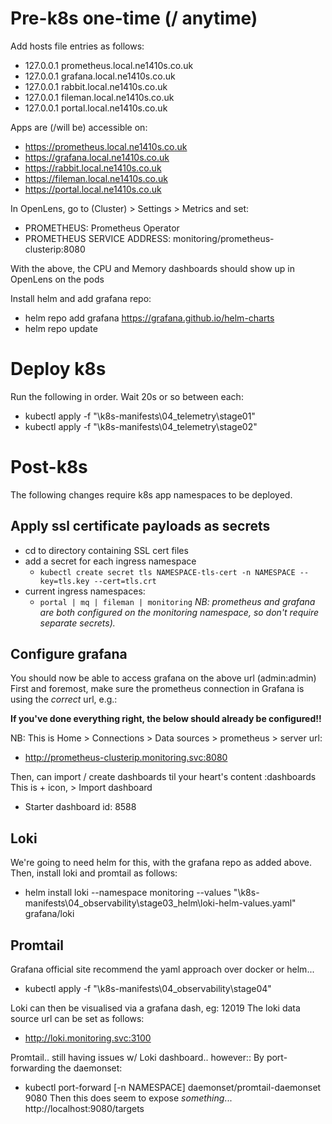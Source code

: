 # Pre-k8s one-time (/ anytime)
Add hosts file entries as follows:
  - 127.0.0.1 prometheus.local.ne1410s.co.uk
  - 127.0.0.1 grafana.local.ne1410s.co.uk
  - 127.0.0.1 rabbit.local.ne1410s.co.uk
  - 127.0.0.1 fileman.local.ne1410s.co.uk
  - 127.0.0.1 portal.local.ne1410s.co.uk

Apps are (/will be) accessible on:
  - https://prometheus.local.ne1410s.co.uk
  - https://grafana.local.ne1410s.co.uk
  - https://rabbit.local.ne1410s.co.uk
  - https://fileman.local.ne1410s.co.uk
  - https://portal.local.ne1410s.co.uk
  
In OpenLens, go to (Cluster) > Settings > Metrics and set:
  - PROMETHEUS: Prometheus Operator
  - PROMETHEUS SERVICE ADDRESS: monitoring/prometheus-clusterip:8080

With the above, the CPU and Memory dashboards should show up in OpenLens on the pods

Install helm and add grafana repo:
  - helm repo add grafana https://grafana.github.io/helm-charts
  - helm repo update

# Deploy k8s
Run the following in order. Wait 20s or so between each:
  - kubectl apply -f "<REPO>\k8s-manifests\04_telemetry\stage01"
  - kubectl apply -f "<REPO>\k8s-manifests\04_telemetry\stage02"

# Post-k8s
The following changes require k8s app namespaces to be deployed.

## Apply ssl certificate payloads as secrets
  - cd to directory containing SSL cert files
  - add a secret for each ingress namespace
    - `kubectl create secret tls NAMESPACE-tls-cert -n NAMESPACE --key=tls.key --cert=tls.crt`
  - current ingress namespaces:
    - `portal | mq | fileman | monitoring`
*NB: prometheus and grafana are both configured on the monitoring namespace, so don't require separate secrets).*

## Configure grafana
You should now be able to access grafana on the above url (admin:admin)
First and foremost, make sure the prometheus connection in Grafana is using the *correct* url, e.g.:

**If you've done everything right, the below should already be configured!!**

NB: This is Home > Connections > Data sources > prometheus > server url:
  - http://prometheus-clusterip.monitoring.svc:8080
  
Then, can import / create dashboards til your heart's content :dashboards
This is + icon, > Import dashboard

  - Starter dashboard id: 8588

## Loki
We're going to need helm for this, with the grafana repo as added above.
Then, install loki and promtail as follows:
  - helm install loki --namespace monitoring --values "<REPO>\k8s-manifests\04_observability\stage03_helm\loki-helm-values.yaml" grafana/loki

## Promtail
Grafana official site recommend the yaml approach over docker or helm...
  - kubectl apply -f "<REPO>\k8s-manifests\04_observability\stage04"

Loki can then be visualised via a grafana dash, eg: 12019
The loki data source url can be set as follows:
  - http://loki.monitoring.svc:3100
  
Promtail.. still having issues w/ Loki dashboard.. however::
By port-forwarding the daemonset:
  - kubectl port-forward [-n NAMESPACE] daemonset/promtail-daemonset 9080
Then this does seem to expose *something*...
http://localhost:9080/targets
